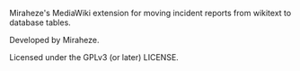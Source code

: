 Miraheze's MediaWiki extension for moving incident reports from wikitext to database tables.

Developed by Miraheze.

Licensed under the GPLv3 (or later) LICENSE.
